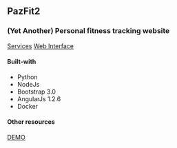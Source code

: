 ## PazFit2

### (Yet Another) Personal fitness tracking website
[Services](https://github.com/alexjpaz/pazfit2-services)
[Web Interface](https://github.com/alexjpaz/pazfit2-ui-web)


#### Built-with
* Python
* NodeJs
* Bootstrap 3.0
* AngularJs 1.2.6
* Docker

#### Other resources
[DEMO](http://ajpaz531.appspot.com)
